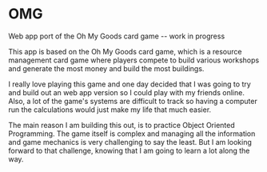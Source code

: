 # OMG
Web app port of the Oh My Goods card game -- work in progress

This app is based on the Oh My Goods card game, which is a resource management card game where players compete to build 
various workshops and generate the most money and build the most buildings. 

I really love playing this game and one day decided that I was going to try and build out an web app version so I could
play with my friends online. Also, a lot of the game's systems are difficult to track so having a computer run the calculations
would just make my life that much easier.

The main reason I am building this out, is to practice Object Oriented Programming. The game itself is complex and managing
all the information and game mechanics is very challenging to say the least. But I am looking forward to that challenge, knowing 
that I am going to learn a lot along the way.

